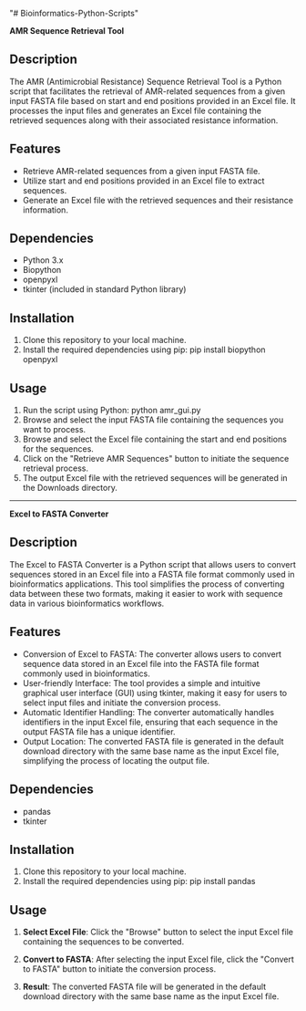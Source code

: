 "# Bioinformatics-Python-Scripts" 

**AMR Sequence Retrieval Tool**

## Description

The AMR (Antimicrobial Resistance) Sequence Retrieval Tool is a Python script that facilitates the retrieval of AMR-related sequences from a given input FASTA file based on start and end positions provided in an Excel file. It processes the input files and generates an Excel file containing the retrieved sequences along with their associated resistance information.

## Features

- Retrieve AMR-related sequences from a given input FASTA file.
- Utilize start and end positions provided in an Excel file to extract sequences.
- Generate an Excel file with the retrieved sequences and their resistance information.

## Dependencies

- Python 3.x
- Biopython
- openpyxl
- tkinter (included in standard Python library)

## Installation

1. Clone this repository to your local machine.
2. Install the required dependencies using pip: pip install biopython openpyxl
   
## Usage

1. Run the script using Python: python amr_gui.py
2. Browse and select the input FASTA file containing the sequences you want to process.
3. Browse and select the Excel file containing the start and end positions for the sequences.
4. Click on the "Retrieve AMR Sequences" button to initiate the sequence retrieval process.
5. The output Excel file with the retrieved sequences will be generated in the Downloads directory.
-----------------------------------------------------------------------------------------------------------------------------
**Excel to FASTA Converter**

## Description

The Excel to FASTA Converter is a Python script that allows users to convert sequences stored in an Excel file into a FASTA file format commonly used in bioinformatics applications. This tool simplifies the process of converting data between these two formats, making it easier to work with sequence data in various bioinformatics workflows.

## Features

- Conversion of Excel to FASTA: The converter allows users to convert sequence data stored in an Excel file into the FASTA file format commonly used in bioinformatics.
- User-friendly Interface: The tool provides a simple and intuitive graphical user interface (GUI) using tkinter, making it easy for users to select input files and initiate the conversion process.
- Automatic Identifier Handling: The converter automatically handles identifiers in the input Excel file, ensuring that each sequence in the output FASTA file has a unique identifier.
- Output Location: The converted FASTA file is generated in the default download directory with the same base name as the input Excel file, simplifying the process of locating the output file.

## Dependencies

- pandas
- tkinter

## Installation

1. Clone this repository to your local machine.
2. Install the required dependencies using pip: pip install pandas

## Usage

1. **Select Excel File**: Click the "Browse" button to select the input Excel file containing the sequences to be converted.

2. **Convert to FASTA**: After selecting the input Excel file, click the "Convert to FASTA" button to initiate the conversion process.

3. **Result**: The converted FASTA file will be generated in the default download directory with the same base name as the input Excel file.





